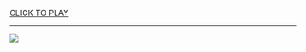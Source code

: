 
<a href="https://premium76.site?title=slender_man_game_unblocked&ref=13M">CLICK TO PLAY</a></h3>
<hr>

<a href="https://premium76.site?title=slender_man_game_unblocked&ref=13M"><img src="https://clearcache.store/games.png"></a>


